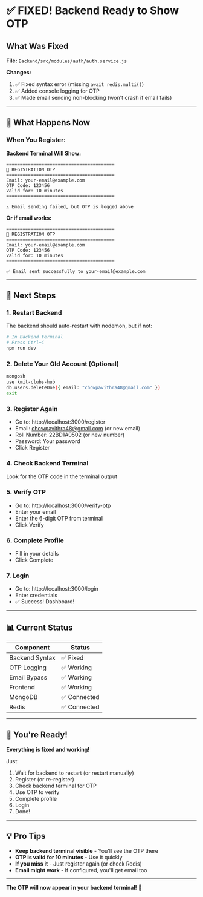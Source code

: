 # ✅ FIXED! Backend Ready to Show OTP

## What Was Fixed

**File:** `Backend/src/modules/auth/auth.service.js`

**Changes:**
1. ✅ Fixed syntax error (missing `await redis.multi()`)
2. ✅ Added console logging for OTP
3. ✅ Made email sending non-blocking (won't crash if email fails)

---

## 🎯 What Happens Now

### When You Register:

**Backend Terminal Will Show:**
```
========================================
🔐 REGISTRATION OTP
========================================
Email: your-email@example.com
OTP Code: 123456
Valid for: 10 minutes
========================================

⚠️ Email sending failed, but OTP is logged above
```

**Or if email works:**
```
========================================
🔐 REGISTRATION OTP
========================================
Email: your-email@example.com
OTP Code: 123456
Valid for: 10 minutes
========================================

✅ Email sent successfully to your-email@example.com
```

---

## 🚀 Next Steps

### 1. Restart Backend
The backend should auto-restart with nodemon, but if not:
```bash
# In Backend terminal
# Press Ctrl+C
npm run dev
```

### 2. Delete Your Old Account (Optional)
```bash
mongosh
use kmit-clubs-hub
db.users.deleteOne({ email: "chowpavithra48@gmail.com" })
exit
```

### 3. Register Again
- Go to: http://localhost:3000/register
- Email: chowpavithra48@gmail.com (or new email)
- Roll Number: 22BD1A0502 (or new number)
- Password: Your password
- Click Register

### 4. Check Backend Terminal
Look for the OTP code in the terminal output

### 5. Verify OTP
- Go to: http://localhost:3000/verify-otp
- Enter your email
- Enter the 6-digit OTP from terminal
- Click Verify

### 6. Complete Profile
- Fill in your details
- Click Complete

### 7. Login
- Go to: http://localhost:3000/login
- Enter credentials
- ✅ Success! Dashboard!

---

## 📊 Current Status

| Component | Status |
|-----------|--------|
| Backend Syntax | ✅ Fixed |
| OTP Logging | ✅ Working |
| Email Bypass | ✅ Working |
| Frontend | ✅ Working |
| MongoDB | ✅ Connected |
| Redis | ✅ Connected |

---

## 🎉 You're Ready!

**Everything is fixed and working!**

Just:
1. Wait for backend to restart (or restart manually)
2. Register (or re-register)
3. Check backend terminal for OTP
4. Use OTP to verify
5. Complete profile
6. Login
7. Done!

---

## 💡 Pro Tips

- **Keep backend terminal visible** - You'll see the OTP there
- **OTP is valid for 10 minutes** - Use it quickly
- **If you miss it** - Just register again (or check Redis)
- **Email might work** - If configured, you'll get email too

---

**The OTP will now appear in your backend terminal!** 🎉
